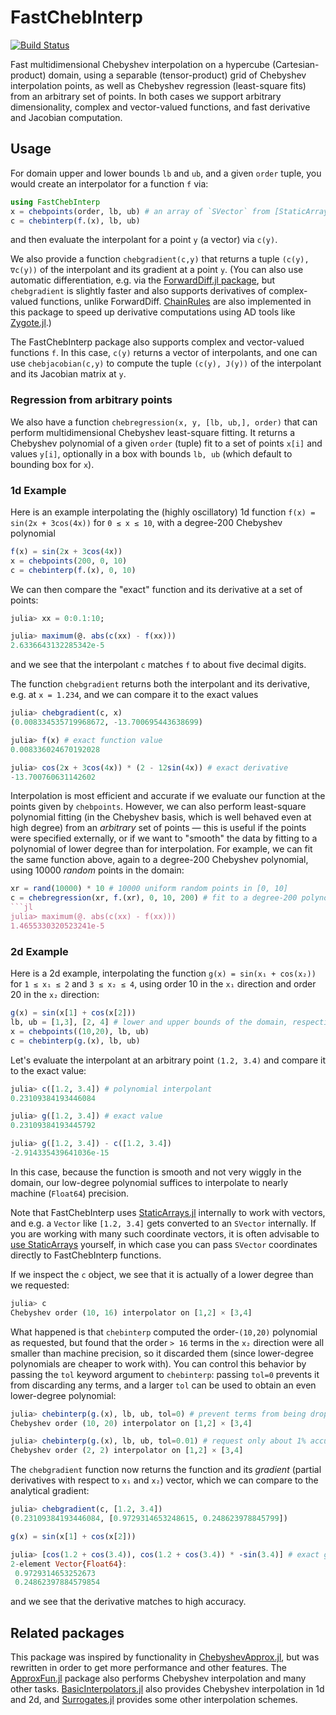 # FastChebInterp

[![Build Status](https://travis-ci.org/stevengj/FastChebInterp.jl.svg?branch=master)](https://travis-ci.org/stevengj/FastChebInterp.jl)

Fast multidimensional Chebyshev interpolation on a hypercube (Cartesian-product)
domain, using a separable (tensor-product) grid of Chebyshev interpolation points, as well as Chebyshev regression (least-square fits) from an arbitrary set of points.   In both cases we support arbitrary dimensionality, complex and vector-valued functions, and fast derivative and Jacobian computation.

## Usage

For domain upper and lower bounds `lb` and `ub`, and a given `order`
tuple, you would create an interpolator for a function `f` via:
```jl
using FastChebInterp
x = chebpoints(order, lb, ub) # an array of `SVector` from [StaticArrays.jl](https://github.com/JuliaArrays/StaticArrays.jl), or scalars in 1d
c = chebinterp(f.(x), lb, ub)
```
and then evaluate the interpolant for a point `y` (a vector)
via `c(y)`.

We also provide a function `chebgradient(c,y)` that returns a tuple `(c(y), ∇c(y))` of
the interpolant and its gradient at a point `y`.  (You can also use automatic differentiation, e.g. via the [ForwardDiff.jl package](https://github.com/JuliaDiff/ForwardDiff.jl),
but `chebgradient` is slightly faster and also supports derivatives of complex-valued functions, unlike ForwardDiff.   [ChainRules](https://github.com/JuliaDiff/ChainRules.jl) are also implemented in this package to speed up derivative computations using AD tools like [Zygote.jl](https://github.com/FluxML/Zygote.jl).)

The FastChebInterp package also supports complex and vector-valued functions `f`.  In
this case, `c(y)` returns a vector of interpolants, and one can use `chebjacobian(c,y)`
to compute the tuple `(c(y), J(y))` of the interpolant and its Jacobian matrix at `y`.

### Regression from arbitrary points

We also have a function `chebregression(x, y, [lb, ub,], order)` that
can perform multidimensional Chebyshev least-square fitting.  It
returns a Chebyshev polynomial of a given `order` (tuple) fit
to a set of points `x[i]` and values `y[i]`, optionally in a box
with bounds `lb, ub` (which default to bounding box for `x`).

### 1d Example

Here is an example interpolating the (highly oscillatory) 1d function `f(x) = sin(2x + 3cos(4x))` for `0 ≤ x ≤ 10`, with a degree-200 Chebyshev polynomial
```jl
f(x) = sin(2x + 3cos(4x))
x = chebpoints(200, 0, 10)
c = chebinterp(f.(x), 0, 10)
```
We can then compare the "exact" function and its derivative at a set of points:
```jl
julia> xx = 0:0.1:10;

julia> maximum(@. abs(c(xx) - f(xx)))
2.6336643132285342e-5
```
and we see that the interpolant `c` matches `f` to about five decimal digits.

The function `chebgradient` returns both the interpolant and its derivative, e.g. at `x = 1.234`, and we can compare it to the exact values
```jl
julia> chebgradient(c, x)
(0.008334535719968672, -13.700695443638699)

julia> f(x) # exact function value
0.008336024670192028

julia> cos(2x + 3cos(4x)) * (2 - 12sin(4x)) # exact derivative
-13.700760631142602
```

Interpolation is most efficient and accurate if we evaluate our function at the points given by `chebpoints`.   However, we can also perform least-square polynomial fitting (in the Chebyshev basis, which is well behaved even at high degree) from an *arbitrary* set of points — this is useful if the points were specified externally, or if we want to "smooth" the data by fitting to a polynomial of lower degree than for interpolation.    For example, we can fit the same function above, again to a degree-200 Chebyshev polynomial, using 10000 *random* points in the domain:
```jl 
xr = rand(10000) * 10 # 10000 uniform random points in [0, 10]
c = chebregression(xr, f.(xr), 0, 10, 200) # fit to a degree-200 polynomial
```jl
julia> maximum(@. abs(c(xx) - f(xx)))
1.4655330320523241e-5
```

### 2d Example

Here is a 2d example, interpolating the function `g(x) = sin(x₁ + cos(x₂))` for `1 ≤ x₁ ≤ 2` and `3 ≤ x₂ ≤ 4`, using order 10 in the `x₁` direction and order 20 in the `x₂` direction:
```jl
g(x) = sin(x[1] + cos(x[2]))
lb, ub = [1,3], [2, 4] # lower and upper bounds of the domain, respectively
x = chebpoints((10,20), lb, ub)
c = chebinterp(g.(x), lb, ub)
```
Let's evaluate the interpolant at an arbitrary point `(1.2, 3.4)` and compare it to the exact value:
```jl
julia> c([1.2, 3.4]) # polynomial interpolant
0.23109384193446084

julia> g([1.2, 3.4]) # exact value
0.23109384193445792

julia> g([1.2, 3.4]) - c([1.2, 3.4])
-2.914335439641036e-15
```
In this case, because the function is smooth and not very wiggly in the domain, our low-degree polynomial suffices to interpolate to nearly machine (`Float64`) precision.

Note that FastChebInterp uses [StaticArrays.jl](https://github.com/JuliaArrays/StaticArrays.jl) internally to work with vectors, and e.g. a `Vector` like `[1.2, 3.4]` gets converted to an `SVector` internally.  If you are working with many such coordinate vectors, it is often advisable to [use StaticArrays](https://docs.julialang.org/en/v1/manual/performance-tips/#Consider-StaticArrays.jl-for-small-fixed-size-vector/matrix-operations) yourself, in which case you can pass `SVector` coordinates directly to FastChebInterp functions.

If we inspect the `c` object, we see that it is actually of a lower degree than we requested:
```jl
julia> c
Chebyshev order (10, 16) interpolator on [1,2] × [3,4]
```
What happened is that `chebinterp` computed the order-`(10,20)` polynomial as requested, but found that the order `> 16` terms in the `x₂` direction were all smaller than machine precision, so it discarded them (since lower-degree polynomials are cheaper to work with).    You can control this behavior by passing the `tol` keyword argument to `chebinterp`: passing `tol=0` prevents it from discarding any terms, and a larger `tol` can be used to obtain an even lower-degree polynomial:
```jl
julia> chebinterp(g.(x), lb, ub, tol=0) # prevent terms from being dropped
Chebyshev order (10, 20) interpolator on [1,2] × [3,4]

julia> chebinterp(g.(x), lb, ub, tol=0.01) # request only about 1% accuracy
Chebyshev order (2, 2) interpolator on [1,2] × [3,4]
```

The `chebgradient` function now returns the function and its *gradient* (partial derivatives with respect to `x₁` and `x₂`) vector, which we can compare to the analytical gradient:
```jl
julia> chebgradient(c, [1.2, 3.4])
(0.23109384193446084, [0.9729314653248615, 0.248623978845799])

g(x) = sin(x[1] + cos(x[2]))

julia> [cos(1.2 + cos(3.4)), cos(1.2 + cos(3.4)) * -sin(3.4)] # exact gradient
2-element Vector{Float64}:
 0.9729314653252673
 0.24862397884579854
```
and we see that the derivative matches to high accuracy.

## Related packages

This package was inspired by functionality in [ChebyshevApprox.jl](https://github.com/RJDennis/ChebyshevApprox.jl), but was rewritten in order to get more performance and other features.  The [ApproxFun.jl](https://github.com/JuliaApproximation/ApproxFun.jl) package also performs Chebyshev interpolation and many other tasks.   [BasicInterpolators.jl](https://github.com/markmbaum/BasicInterpolators.jl) also provides Chebyshev interpolation in 1d and 2d, and [Surrogates.jl](https://github.com/SciML/Surrogates.jl) provides some other interpolation schemes.
